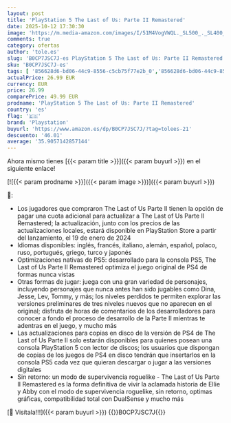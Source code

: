 ```yaml
---
layout: post
title: 'PlayStation 5 The Last of Us: Parte II Remastered'
date: 2025-10-12 17:30:30
image: 'https://m.media-amazon.com/images/I/51M4VogVWQL._SL500_._SL400_.jpg'
comments: true
category: ofertas
author: 'tole.es'
slug: 'B0CP7JSC7J-es PlayStation 5 The Last of Us: Parte II Remastered'
sku: 'B0CP7JSC7J-es'
tags: [ '856628d6-bd06-44c9-8556-c5cb75f77e2b_0','856628d6-bd06-44c9-8556-c5cb75f77e2b_2201','856628d6-bd06-44c9-8556-c5cb75f77e2b_3601','Arborist Merchandising Root','Hardware y juegos para PlayStation 5','Juegos para PlayStation 5','Preventa de Videojuegos','Self Service','Special Features Stores','Videojuegos','Videojuegos más esperados','playstation','🇪🇸', ]
actualPrice: 26.99 EUR
currency: EUR
price: 26.99
comparePrice: 49.99 EUR
prodname: 'PlayStation 5 The Last of Us: Parte II Remastered'
country: 'es'
flag: '🇪🇸'
brand: 'Playstation'
buyurl: 'https://www.amazon.es/dp/B0CP7JSC7J/?tag=tolees-21'
descuento: '46.01'
average: '35.9057142857144'
---
```


Ahora mismo tienes [{{< param title >}}]({{< param buyurl >}}) en el siguiente enlace!

[![{{< param prodname >}}]({{< param image >}})]({{< param buyurl >}})

🔎:

- Los jugadores que compraron The Last of Us Parte II tienen la opción de pagar una cuota adicional para actualizar a The Last of Us Parte II Remastered; la actualización, junto con los precios de las actualizaciones locales, estará disponible en PlayStation Store a partir del lanzamiento, el 19 de enero de 2024
- Idiomas disponibles: inglés, francés, italiano, alemán, español, polaco, ruso, portugués, griego, turco y japonés
- Optimizaciones nativas de PS5: desarrollado para la consola PS5, The Last of Us Parte II Remastered optimiza el juego original de PS4 de formas nunca vistas
- Otras formas de jugar: juega con una gran variedad de personajes, incluyendo personajes que nunca antes han sido jugables como Dina, Jesse, Lev, Tommy, y más; los niveles perdidos te permiten explorar las versiones preliminares de tres niveles nuevos que no aparecen en el original; disfruta de horas de comentarios de los desarrolladores para conocer a fondo el proceso de desarrollo de la Parte II mientras te adentras en el juego, y mucho más
- Las actualizaciones para copias en disco de la versión de PS4 de The Last of Us Parte II solo estarán disponibles para quienes posean una consola PlayStation 5 con lector de discos; los usuarios que dispongan de copias de los juegos de PS4 en disco tendrán que insertarlos en la consola PS5 cada vez que quieran descargar o jugar a las versiones digitales
- Sin retorno: un modo de supervivencia roguelike - The Last of Us Parte II Remastered es la forma definitiva de vivir la aclamada historia de Ellie y Abby con el modo de supervivencia roguelike, sin retorno, optimas gráficas, compatibilidad total con DualSense y mucho más

[🛒 Visítala!!!]({{< param buyurl >}})
{{<world>}}B0CP7JSC7J{{</world>}}
